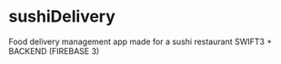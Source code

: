 # sushiDelivery
Food delivery management app made for a sushi restaurant  SWIFT3 + BACKEND (FIREBASE 3)
